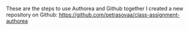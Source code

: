 These are the steps to use Authorea and Github together
I created a new repository on Github:
https://github.com/petrasovaa/class-assignment-authorea
